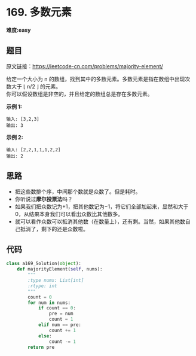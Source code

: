 # 169. 多数元素
**难度:easy**
## 题目
原文链接：https://leetcode-cn.com/problems/majority-element/

给定一个大小为 n 的数组，找到其中的多数元素。多数元素是指在数组中出现次数大于 ⌊ n/2 ⌋ 的元素。  
你可以假设数组是非空的，并且给定的数组总是存在多数元素。

**示例 1:**
```
输入: [3,2,3]
输出: 3
```
**示例 2:**
```
输入: [2,2,1,1,1,2,2]
输出: 2
```
## 思路
* 把这些数排个序，中间那个数就是众数了。但是耗时。
* 你听说过**摩尔投票法**吗？
* 如果我们把众数记为+1，把其他数记为−1，将它们全部加起来，显然和大于 0，从结果本身我们可以看出众数比其他数多。
* 就可以看作众数可以抵消其他数（在数量上），还有剩。当然，如果其他数自己抵消了，剩下的还是众数啦。

## 代码
```python
class a169_Solution(object):
    def majorityElement(self, nums):
        """
        :type nums: List[int]
        :rtype: int
        """
        count = 0
        for num in nums:
            if count == 0:
                pre = num
                count = 1
            elif num == pre:
                count += 1
            else:
                count -= 1
        return pre
```
